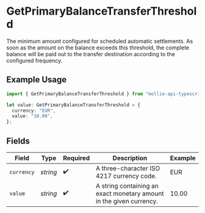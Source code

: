 # GetPrimaryBalanceTransferThreshold

The minimum amount configured for scheduled automatic settlements. As soon as the amount on the balance exceeds
this threshold, the complete balance will be paid out to the transfer destination according to the configured
frequency.

## Example Usage

```typescript
import { GetPrimaryBalanceTransferThreshold } from "mollie-api-typescript/models/operations";

let value: GetPrimaryBalanceTransferThreshold = {
  currency: "EUR",
  value: "10.00",
};
```

## Fields

| Field                                                               | Type                                                                | Required                                                            | Description                                                         | Example                                                             |
| ------------------------------------------------------------------- | ------------------------------------------------------------------- | ------------------------------------------------------------------- | ------------------------------------------------------------------- | ------------------------------------------------------------------- |
| `currency`                                                          | *string*                                                            | :heavy_check_mark:                                                  | A three-character ISO 4217 currency code.                           | EUR                                                                 |
| `value`                                                             | *string*                                                            | :heavy_check_mark:                                                  | A string containing an exact monetary amount in the given currency. | 10.00                                                               |